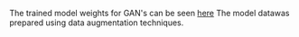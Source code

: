 The trained model weights for GAN's can be seen [here](https://drive.google.com/drive/folders/16hP4uFDpw9KPMWIR4rgUNi-LXriSCJxm?usp=share_link)
The model datawas prepared using data augmentation techniques.

